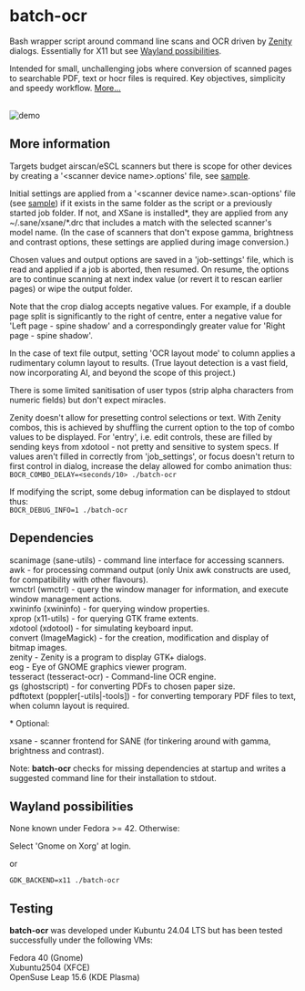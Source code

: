 # batch-ocr

Bash wrapper script around command line scans and OCR driven by [Zenity](https://help.gnome.org/users/zenity/stable/index.html.en) dialogs. Essentially for X11 but see [Wayland possibilities](#wayland-possibilities).

Intended for small, unchallenging jobs where conversion of scanned pages to searchable PDF, text or hocr files is required. Key objectives, simplicity and speedy workflow. [More...](#more-information)</br></br>


![demo](screenshots/demo.gif)

## More information

Targets budget airscan/eSCL scanners but there is scope for other devices by creating a '\<scanner device name\>.options' file, see [sample](./samples/epson.options).

Initial settings are applied from a '<scanner device name\>.scan-options' file (see [sample](<./samples/airscan:e0:Canon TS3355 Scanner.scan-options>)) if it exists in the same folder as the script or a previously started job folder. If not, and XSane is installed*, they are applied from any ~/.sane/xsane/*.drc that includes a match with the selected scanner's model name. (In the case of scanners that don't expose gamma, brightness and contrast options, these settings are applied during image conversion.)

Chosen values and output options are saved in a 'job-settings' file, which is read and applied if a job is aborted, then resumed. On resume, the options are to continue scanning at next index value (or revert it to rescan earlier pages) or wipe the output folder.

Note that the crop dialog accepts negative values. For example, if a double page split is significantly to the right of centre, enter a negative value for 'Left page - spine shadow' and a correspondingly greater value for 'Right page - spine shadow'.

In the case of text file output, setting 'OCR layout mode' to column applies a rudimentary column layout to results. (True layout detection is a vast field, now incorporating AI, and beyond the scope of this project.)

There is some limited sanitisation of user typos (strip alpha characters from numeric fields) but don't expect miracles.

Zenity doesn't allow for presetting control selections or text. With Zenity combos, this is achieved by shuffling the current option to the top of combo values to be displayed. For 'entry', i.e. edit controls, these are filled by sending keys from xdotool - not pretty and sensitive to system specs. If values aren't filled in correctly  from 'job_settings', or focus doesn't return to first control in dialog, increase the delay allowed for combo animation thus:</br>
```BOCR_COMBO_DELAY=<seconds/10> ./batch-ocr```

If modifying the script, some debug information can be displayed to stdout thus:</br>
```BOCR_DEBUG_INFO=1 ./batch-ocr```

## Dependencies

scanimage (sane-utils) - command line interface for accessing scanners.</br>
awk - for processing command output (only Unix awk constructs are used, for compatibility with other flavours).</br>
wmctrl (wmctrl) - query the window manager for information, and execute window management actions.</br>
xwininfo (xwininfo) - for querying window properties.</br>
xprop (x11-utils) - for querying GTK frame extents.</br>
xdotool (xdotool) - for simulating keyboard input.</br>
convert (ImageMagick) - for the creation, modification and display of bitmap images.</br>
zenity - Zenity is a program to display GTK+ dialogs.</br>
eog - Eye of GNOME graphics viewer program.</br>
tesseract (tesseract-ocr) - Command-line OCR engine.</br>
gs (ghostscript) - for converting PDFs to chosen paper size.</br>
pdftotext (poppler[-utils|-tools]) - for converting temporary PDF files to text, when column layout is required.

\* Optional:

xsane - scanner frontend for SANE (for tinkering around with gamma, brightness and contrast).

Note: **batch-ocr** checks for missing dependencies at startup and writes a suggested command line for their installation to stdout.

## Wayland possibilities

None known under Fedora >= 42. Otherwise:

Select 'Gnome on Xorg' at login.

or

```GDK_BACKEND=x11 ./batch-ocr```

## Testing

**batch-ocr** was developed under Kubuntu 24.04 LTS but has been tested successfully under the following VMs:

Fedora 40 (Gnome)</br>
Xubuntu2504 (XFCE)</br>
OpenSuse Leap 15.6 (KDE Plasma)
